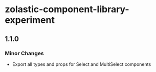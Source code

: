 # zolastic-component-library-experiment

## 1.1.0

### Minor Changes

- Export all types and props for Select and MultiSelect components
